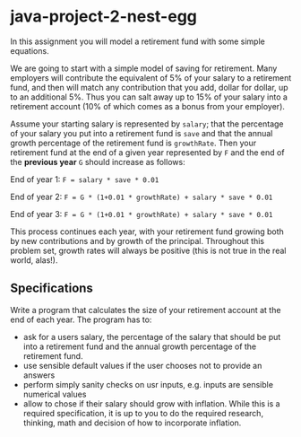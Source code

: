 # java-project-2-nest-egg
In this assignment you will model a retirement fund with some simple equations. 

We are going to start with a simple model of saving for retirement. Many employers will contribute the equivalent of 5% of your salary to a retirement fund, and then will match any contribution that you add, dollar for dollar, up to an additional 5%. Thus you can salt away up to 15% of your salary into a retirement account (10% of which comes as a bonus from your employer). 

Assume your starting salary is represented by `salary`; that the percentage of your salary you put into a retirement fund is `save` and that the annual growth percentage of the retirement fund is `growthRate`. Then your retirement fund at the end of a given year represented by `F` and the end of the **previous year** `G`  should increase as follows: 

End of year 1: `F = salary * save * 0.01`

End of year 2: `F = G * (1+0.01 * growthRate) + salary * save * 0.01`

End of year 3: `F = G * (1+0.01 * growthRate) + salary * save * 0.01`

This process continues each year, with your retirement fund growing both by new contributions and by growth of the principal. Throughout this problem set, growth rates will always be positive (this is not true in the real world, alas!). 

## Specifications
Write a program that calculates the size of your retirement account at the end of each year. The program has to:
* ask for a users salary, the percentage of the salary that should be put into a retirement fund and the annual growth percentage of the retirement fund.
* use sensible default values if the user chooses not to provide an answers
* perform simply sanity checks on usr inputs, e.g. inputs are sensible numerical values
* allow to chose if their salary should grow with inflation. While this is a required specification, it is up to you to do the required research, thinking, math and decision of how to incorporate inflation.


